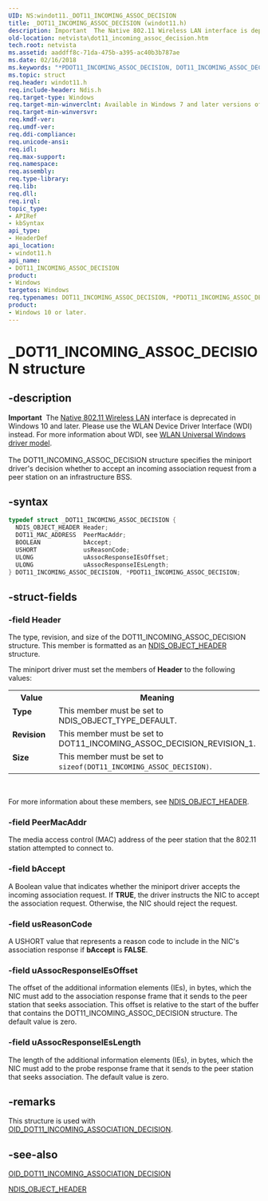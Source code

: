 ```yaml
---
UID: NS:windot11._DOT11_INCOMING_ASSOC_DECISION
title: _DOT11_INCOMING_ASSOC_DECISION (windot11.h)
description: Important  The Native 802.11 Wireless LAN interface is deprecated in Windows 10 and later.
old-location: netvista\dot11_incoming_assoc_decision.htm
tech.root: netvista
ms.assetid: aaddff8c-71da-475b-a395-ac40b3b787ae
ms.date: 02/16/2018
ms.keywords: "*PDOT11_INCOMING_ASSOC_DECISION, DOT11_INCOMING_ASSOC_DECISION, DOT11_INCOMING_ASSOC_DECISION structure [Network Drivers Starting with Windows Vista], Native_802.11_data_types_d6449324-f2b1-492f-849b-d4510b44e94f.xml, PDOT11_INCOMING_ASSOC_DECISION, PDOT11_INCOMING_ASSOC_DECISION structure pointer [Network Drivers Starting with Windows Vista], Revision, Size, Type, _DOT11_INCOMING_ASSOC_DECISION, netvista.dot11_incoming_assoc_decision, windot11/DOT11_INCOMING_ASSOC_DECISION, windot11/PDOT11_INCOMING_ASSOC_DECISION"
ms.topic: struct
req.header: windot11.h
req.include-header: Ndis.h
req.target-type: Windows
req.target-min-winverclnt: Available in Windows 7 and later versions of the Windows operating   systems.
req.target-min-winversvr:
req.kmdf-ver:
req.umdf-ver:
req.ddi-compliance:
req.unicode-ansi:
req.idl:
req.max-support:
req.namespace:
req.assembly:
req.type-library:
req.lib:
req.dll:
req.irql:
topic_type:
- APIRef
- kbSyntax
api_type:
- HeaderDef
api_location:
- windot11.h
api_name:
- DOT11_INCOMING_ASSOC_DECISION
product:
- Windows
targetos: Windows
req.typenames: DOT11_INCOMING_ASSOC_DECISION, *PDOT11_INCOMING_ASSOC_DECISION
product:
- Windows 10 or later.
---
```


# _DOT11_INCOMING_ASSOC_DECISION structure


## -description


<div class="alert"><b>Important</b>  The <a href="https://docs.microsoft.com/previous-versions/windows/hardware/wireless/ff560689(v=vs.85)">Native 802.11 Wireless LAN</a> interface is deprecated in Windows 10 and later. Please use the WLAN Device Driver Interface (WDI) instead. For more information about WDI, see <a href="https://docs.microsoft.com/windows-hardware/drivers/network/wifi-universal-driver-model">WLAN Universal Windows driver model</a>.</div><div> </div>The DOT11_INCOMING_ASSOC_DECISION structure specifies the miniport driver's decision whether to
  accept an incoming association request from a peer station on an infrastructure BSS.


## -syntax


```cpp
typedef struct _DOT11_INCOMING_ASSOC_DECISION {
  NDIS_OBJECT_HEADER Header;
  DOT11_MAC_ADDRESS  PeerMacAddr;
  BOOLEAN            bAccept;
  USHORT             usReasonCode;
  ULONG              uAssocResponseIEsOffset;
  ULONG              uAssocResponseIEsLength;
} DOT11_INCOMING_ASSOC_DECISION, *PDOT11_INCOMING_ASSOC_DECISION;
```


## -struct-fields




### -field Header

The type, revision, and size of the DOT11_INCOMING_ASSOC_DECISION structure. This member is
     formatted as an
     <a href="..\ntddndis\ns-ntddndis-_ndis_object_header.md">NDIS_OBJECT_HEADER</a> structure.


The miniport driver must set the members of
     <b>Header</b> to the following values:

<table>
<tr>
<th>Value</th>
<th>Meaning</th>
</tr>
<tr>
<td width="40%"><a id="Type"></a><a id="type"></a><a id="TYPE"></a><dl>
<dt><b>Type</b></dt>
</dl>
</td>
<td width="60%">
This member must be set to NDIS_OBJECT_TYPE_DEFAULT.

</td>
</tr>
<tr>
<td width="40%"><a id="Revision"></a><a id="revision"></a><a id="REVISION"></a><dl>
<dt><b>Revision</b></dt>
</dl>
</td>
<td width="60%">
This member must be set to DOT11_INCOMING_ASSOC_DECISION_REVISION_1.

</td>
</tr>
<tr>
<td width="40%"><a id="Size"></a><a id="size"></a><a id="SIZE"></a><dl>
<dt><b>Size</b></dt>
</dl>
</td>
<td width="60%">
This member must be set to
       <code>sizeof(DOT11_INCOMING_ASSOC_DECISION)</code>.

</td>
</tr>
</table>
 

For more information about these members, see
     <a href="..\ntddndis\ns-ntddndis-_ndis_object_header.md">NDIS_OBJECT_HEADER</a>.


### -field PeerMacAddr

The media access control (MAC) address of the peer station that the 802.11 station attempted to
     connect to.


### -field bAccept

A Boolean value that indicates whether the miniport driver accepts the incoming association
     request. If <b>TRUE</b>, the driver instructs the NIC to accept the association request. Otherwise, the NIC
     should reject the request.


### -field usReasonCode

A USHORT value that represents a reason code to include in the NIC's association response if
     <b>bAccept</b> is <b>FALSE</b>.


### -field uAssocResponseIEsOffset

The offset of the additional information elements (IEs), in bytes, which the NIC must add to the
     association response frame that it sends to the peer station that seeks association. This offset is relative
     to the start of the buffer that contains the DOT11_INCOMING_ASSOC_DECISION structure. The default value
     is zero.


### -field uAssocResponseIEsLength

The length of the additional information elements (IEs), in bytes, which the NIC must add to the
     probe response frame that it sends to the peer station that seeks association. The default value is
     zero.


## -remarks



This structure is used with
    <a href="https://docs.microsoft.com/windows-hardware/drivers/ddi/content/windot11/ns-windot11-_dot11_incoming_assoc_decision_v2">
    OID_DOT11_INCOMING_ASSOCIATION_DECISION</a>.




## -see-also

<a href="https://docs.microsoft.com/windows-hardware/drivers/ddi/content/windot11/ns-windot11-_dot11_incoming_assoc_decision_v2">
   OID_DOT11_INCOMING_ASSOCIATION_DECISION</a>



<a href="..\ntddndis\ns-ntddndis-_ndis_object_header.md">NDIS_OBJECT_HEADER</a>



 

 


